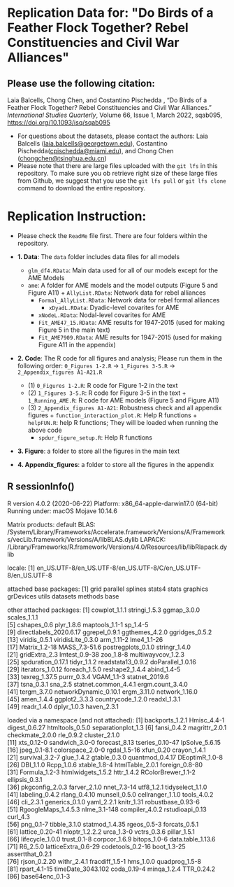 # Replication Data for: "Do Birds of a Feather Flock Together? Rebel Constituencies and Civil War Alliances"


## Please use the following citation: 

Laia Balcells, Chong Chen, and Costantino Pischedda , “Do Birds of a Feather Flock Together? Rebel Constituencies and Civil War Alliances.” *International Studies Quarterly*, Volume 66, Issue 1, March 2022, sqab095, https://doi.org/10.1093/isq/sqab095

 * For questions about the datasets, please contact the authors: Laia Balcells (laia.balcells@georgetown.edu), Costantino Pischedda(cpischedda@miami.edu), and Chong Chen (chongchen@tsinghua.edu.cn)
 * Please note that there are large files uploaded with the `git lfs` in this repository. To make sure you ob retrieve right size of these large files from Github, we suggest that you use the `git lfs pull` or `git lfs clone` command to download the entire repository.
 

# Replication Instruction: 

- Please check the `ReadMe` file first. There are four folders within the repository.


- **1. Data**:  The `data` folder includes data files for all models
   + `glm_df4.RData`: Main data used for all of our models except for the AME Models
   + `ame`: A folder for AME models and the model outputs (Figure 5 and Figure A11)
		  + ``AllyList.RData``: Network data  for rebel alliances 
	  	+ ``Formal_AllyList.RData``: Network data  for rebel formal alliances 
		  + ``xDyadL.RData``: Dyadic-level covarites for AME
	  	+ ``xNodeL.RData``: Nodal-level  covarites for AME
	  	+ ``Fit_AME47_15.RData``: AME results for 1947-2015 (used for making Figure 5 in the main text)
	  	+ ``Fit_AME7909.RData``: AME results for 1947-2015 (used for making Figure A11 in the appendix)


- **2. Code**: The R code for all figures and analysis; Please run them in the following order: ``0_Figures 1-2.R`` -> ``1_Figures 3-5.R`` -> ``2_Appendix_figures A1-A21.R``

	- (1) ``0_Figures 1-2.R``: R code for Figure 1-2 in the text
  - (2) ``1_Figures 3-5.R``: R code for Figure 3-5 in the text
		+ ``1_Running_AME.R``: R code for AME models (Figure 5 and Figure A11)
  - (3) ``2_Appendix_figures A1-A21``: Robustness check and all appendix figures
		+ ``function_interaction_plot.R``:  Help R functions
		+ ``helpFUN.R``: help R functions; They will be loaded when running the above code
    + ``spdur_figure_setup.R``: Help R functions

- **3. Figure**:  a folder to store all the figures in the main text

- **4. Appendix_figures**: a folder to store all the figures in the appendix



## R sessionInfo()

R version 4.0.2 (2020-06-22)
Platform: x86_64-apple-darwin17.0 (64-bit)
Running under: macOS Mojave 10.14.6

Matrix products: default
BLAS:   /System/Library/Frameworks/Accelerate.framework/Versions/A/Frameworks/vecLib.framework/Versions/A/libBLAS.dylib
LAPACK: /Library/Frameworks/R.framework/Versions/4.0/Resources/lib/libRlapack.dylib

locale:
[1] en_US.UTF-8/en_US.UTF-8/en_US.UTF-8/C/en_US.UTF-8/en_US.UTF-8

attached base packages:
 [1] grid      parallel  splines   stats4    stats     graphics  grDevices utils     datasets  methods   base     

other attached packages:
 [1] cowplot_1.1.1          stringi_1.5.3          ggmap_3.0.0            scales_1.1.1          
 [5] cshapes_0.6            plyr_1.8.6             maptools_1.1-1         sp_1.4-5              
 [9] directlabels_2020.6.17 ggrepel_0.9.1          ggthemes_4.2.0         ggridges_0.5.2        
[13] viridis_0.5.1          viridisLite_0.3.0      arm_1.11-2             lme4_1.1-26           
[17] Matrix_1.2-18          MASS_7.3-51.6          postregplots_0.1.0     stringr_1.4.0         
[21] gridExtra_2.3          lmtest_0.9-38          zoo_1.8-8              multiwayvcov_1.2.3    
[25] spduration_0.17.1      tidyr_1.1.2            readstata13_0.9.2      doParallel_1.0.16     
[29] iterators_1.0.12       foreach_1.5.0          reshape2_1.4.4         abind_1.4-5           
[33] texreg_1.37.5          purrr_0.3.4            VGAM_1.1-3             statnet_2019.6        
[37] tsna_0.3.1             sna_2.5                statnet.common_4.4.1   ergm.count_3.4.0      
[41] tergm_3.7.0            networkDynamic_0.10.1  ergm_3.11.0            network_1.16.0        
[45] amen_1.4.4             ggplot2_3.3.3          countrycode_1.2.0      readxl_1.3.1          
[49] readr_1.4.0            dplyr_1.0.3            haven_2.3.1           

loaded via a namespace (and not attached):
 [1] backports_1.2.1     Hmisc_4.4-1         digest_0.6.27       htmltools_0.5.0     separationplot_1.3 
 [6] fansi_0.4.2         magrittr_2.0.1      checkmate_2.0.0     rle_0.9.2           cluster_2.1.0      
[11] xts_0.12-0          sandwich_3.0-0      forecast_8.13       tseries_0.10-47     lpSolve_5.6.15     
[16] jpeg_0.1-8.1        colorspace_2.0-0    rgdal_1.5-16        xfun_0.20           crayon_1.4.1       
[21] survival_3.2-7      glue_1.4.2          gtable_0.3.0        quantmod_0.4.17     DEoptimR_1.0-8     
[26] DBI_1.1.0           Rcpp_1.0.6          xtable_1.8-4        htmlTable_2.0.1     foreign_0.8-80     
[31] Formula_1.2-3       htmlwidgets_1.5.2   httr_1.4.2          RColorBrewer_1.1-2  ellipsis_0.3.1     
[36] pkgconfig_2.0.3     farver_2.1.0        nnet_7.3-14         utf8_1.2.1          tidyselect_1.1.0   
[41] labeling_0.4.2      rlang_0.4.10        munsell_0.5.0       cellranger_1.1.0    tools_4.0.2        
[46] cli_2.3.1           generics_0.1.0      yaml_2.2.1          knitr_1.31          robustbase_0.93-6  
[51] RgoogleMaps_1.4.5.3 nlme_3.1-148        compiler_4.0.2      rstudioapi_0.13     curl_4.3           
[56] png_0.1-7           tibble_3.1.0        statmod_1.4.35      rgeos_0.5-3         forcats_0.5.1      
[61] lattice_0.20-41     nloptr_1.2.2.2      urca_1.3-0          vctrs_0.3.6         pillar_1.5.1       
[66] lifecycle_1.0.0     trust_0.1-8         corpcor_1.6.9       bitops_1.0-6        data.table_1.13.6  
[71] R6_2.5.0            latticeExtra_0.6-29 codetools_0.2-16    boot_1.3-25         assertthat_0.2.1   
[76] rjson_0.2.20        withr_2.4.1         fracdiff_1.5-1      hms_1.0.0           quadprog_1.5-8     
[81] rpart_4.1-15        timeDate_3043.102   coda_0.19-4         minqa_1.2.4         TTR_0.24.2         
[86] base64enc_0.1-3 
